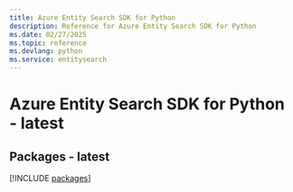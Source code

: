 ```yaml
---
title: Azure Entity Search SDK for Python
description: Reference for Azure Entity Search SDK for Python
ms.date: 02/27/2025
ms.topic: reference
ms.devlang: python
ms.service: entitysearch
---
```

# Azure Entity Search SDK for Python - latest
## Packages - latest
[!INCLUDE [packages](entity-search-index.md)]